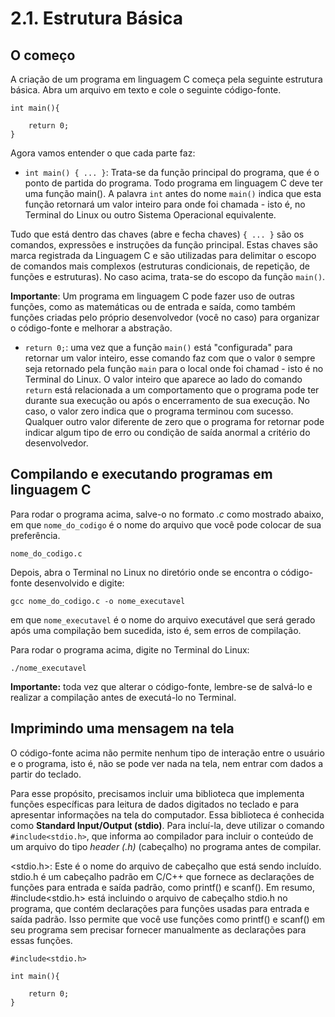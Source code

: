 # 2.1. Estrutura Básica

## O começo

A criação de um programa em linguagem C começa pela seguinte estrutura básica. Abra um arquivo em texto e cole o seguinte código-fonte.

```
int main(){

    return 0;
}
```

Agora vamos entender o que cada parte faz:

- ```int main() { ... }```: Trata-se da função principal do programa, que é o ponto de partida do programa. Todo programa em linguagem C deve ter uma função main(). A palavra ```int``` antes do nome ```main()``` indica que esta função retornará um valor inteiro para onde foi chamada - isto é, no Terminal do Linux ou outro Sistema Operacional equivalente.

Tudo que está dentro das chaves (abre e fecha chaves) ```{ ... }``` são os comandos, expressões e instruções da função principal. Estas chaves são marca registrada da Linguagem C e são utilizadas para delimitar o escopo de comandos mais complexos (estruturas condicionais, de repetição, de funções e estruturas). No caso acima, trata-se do escopo da função ```main()```.

**Importante**: Um programa em linguagem C pode fazer uso de outras funções, como as matemáticas ou de entrada e saída, como também funções criadas pelo próprio desenvolvedor (você no caso) para organizar o código-fonte e melhorar a abstração.

- ```return 0;```: uma vez que a função ```main()``` está "configurada" para retornar um valor inteiro, esse comando faz com que o valor ```0``` sempre seja retornado pela função ```main``` para o local onde foi chamad - isto é no Terminal do Linux. O valor inteiro que aparece ao lado do comando ```return``` está relacionada a um comportamento que o programa pode ter durante sua execução ou após o encerramento de sua execução. No caso, o valor zero indica que o programa terminou com sucesso. Qualquer outro valor diferente de zero que o programa for retornar pode indicar algum tipo de erro ou condição de saída anormal a critério do desenvolvedor.

## Compilando e executando programas em linguagem C

Para rodar o programa acima, salve-o no formato *.c* como mostrado abaixo, em que ```nome_do_codigo``` é o nome do arquivo que você pode colocar de sua preferência.

```
nome_do_codigo.c
```

Depois, abra o Terminal no Linux no diretório onde se encontra o código-fonte desenvolvido e digite:

```
gcc nome_do_codigo.c -o nome_executavel
```

em que ```nome_executavel``` é o nome do arquivo executável que será gerado após uma compilação bem sucedida, isto é, sem erros de compilação.

Para rodar o programa acima, digite no Terminal do Linux:

```
./nome_executavel
```

**Importante:** toda vez que alterar o código-fonte, lembre-se de salvá-lo e realizar a compilação antes de executá-lo no Terminal.


## Imprimindo uma mensagem na tela

O código-fonte acima não permite nenhum tipo de interação entre o usuário e o programa, isto é, não se pode ver nada na tela, nem entrar com dados a partir do teclado.

Para esse propósito, precisamos incluir uma biblioteca que implementa funções específicas para leitura de dados digitados no teclado e para apresentar informações na tela do computador. Essa biblioteca é conhecida como **Standard Input/Output (stdio)**. Para incluí-la, deve utilizar o comando ```#include<stdio.h>```, que informa ao compilador para incluir o conteúdo de um arquivo do tipo *header (.h)* (cabeçalho) no programa antes de compilar.

<stdio.h>: Este é o nome do arquivo de cabeçalho que está sendo incluído. stdio.h é um cabeçalho padrão em C/C++ que fornece as declarações de funções para entrada e saída padrão, como printf() e scanf().
Em resumo, #include<stdio.h> está incluindo o arquivo de cabeçalho stdio.h no programa, que contém declarações para funções usadas para entrada e saída padrão. Isso permite que você use funções como printf() e scanf() em seu programa sem precisar fornecer manualmente as declarações para essas funções.


```
#include<stdio.h>

int main(){

    return 0;
}
```
